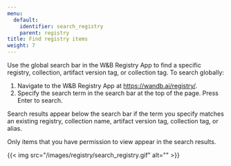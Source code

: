 ```yaml
---
menu:
  default:
    identifier: search_registry
    parent: registry
title: Find registry items 
weight: 7
--- 
```


Use the global search bar in the W&B Registry App to find a specific registry, collection, artifact version tag, or collection tag. To search globally:

1. Navigate to the W&B Registry App at https://wandb.ai/registry/. 
2. Specify the search term in the search bar at the top of the page. Press Enter to search.

Search results appear below the search bar if the term you specify matches an existing registry, collection name, artifact version tag, collection tag, or alias.

Only items that you have permission to view appear in the search results.

{{< img src="/images/registry/search_registry.gif" alt="" >}}